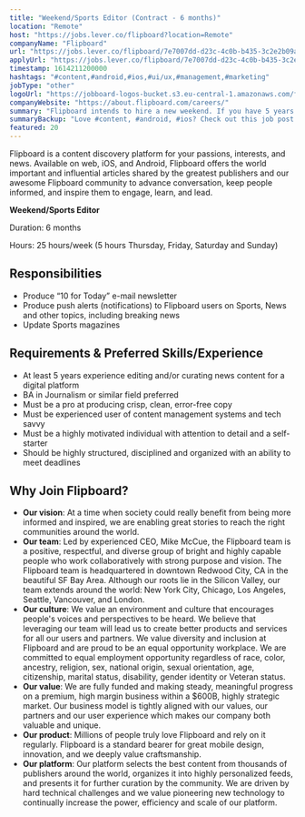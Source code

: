 ```yaml
---
title: "Weekend/Sports Editor (Contract - 6 months)"
location: "Remote"
host: "https://jobs.lever.co/flipboard?location=Remote"
companyName: "Flipboard"
url: "https://jobs.lever.co/flipboard/7e7007dd-d23c-4c0b-b435-3c2e2b09aa8f"
applyUrl: "https://jobs.lever.co/flipboard/7e7007dd-d23c-4c0b-b435-3c2e2b09aa8f/apply"
timestamp: 1614211200000
hashtags: "#content,#android,#ios,#ui/ux,#management,#marketing"
jobType: "other"
logoUrl: "https://jobboard-logos-bucket.s3.eu-central-1.amazonaws.com/flipboard"
companyWebsite: "https://about.flipboard.com/careers/"
summary: "Flipboard intends to hire a new weekend. If you have 5 years experience editing and/or curating news content for a digital platform, consider applying."
summaryBackup: "Love #content, #android, #ios? Check out this job post!"
featured: 20
---
```


Flipboard is a content discovery platform for your passions, interests, and news. Available on web, iOS, and Android, Flipboard offers the world important and influential articles shared by the greatest publishers and our awesome Flipboard community to advance conversation, keep people informed, and inspire them to engage, learn, and lead.

**Weekend/Sports Editor**

Duration: 6 months

Hours: 25 hours/week (5 hours Thursday, Friday, Saturday and Sunday)

## Responsibilities

*   Produce “10 for Today” e-mail newsletter
*   Produce push alerts (notifications) to Flipboard users on Sports, News and other topics, including breaking news
*   Update Sports magazines

## Requirements & Preferred Skills/Experience

*   At least 5 years experience editing and/or curating news content for a digital platform
*   BA in Journalism or similar field preferred
*   Must be a pro at producing crisp, clean, error-free copy
*   Must be experienced user of content management systems and tech savvy
*   Must be a highly motivated individual with attention to detail and a self-starter  
*   Should be highly structured, disciplined and organized with an ability to meet deadlines

## Why Join Flipboard?

*   **Our vision**: At a time when society could really benefit from being more informed and inspired, we are enabling great stories to reach the right communities around the world.
*   **Our team**: Led by experienced CEO, Mike McCue, the Flipboard team is a positive, respectful, and diverse group of bright and highly capable people who work collaboratively with strong purpose and vision. The Flipboard team is headquartered in downtown Redwood City, CA in the beautiful SF Bay Area. Although our roots lie in the Silicon Valley, our team extends around the world: New York City, Chicago, Los Angeles, Seattle, Vancouver, and London.
*   **Our culture**: We value an environment and culture that encourages people's voices and perspectives to be heard. We believe that leveraging our team will lead us to create better products and services for all our users and partners. We value diversity and inclusion at Flipboard and are proud to be an equal opportunity workplace. We are committed to equal employment opportunity regardless of race, color, ancestry, religion, sex, national origin, sexual orientation, age, citizenship, marital status, disability, gender identity or Veteran status.
*   **Our value**: We are fully funded and making steady, meaningful progress on a premium, high margin business within a $600B, highly strategic market. Our business model is tightly aligned with our values, our partners and our user experience which makes our company both valuable and unique.
*   **Our product**: Millions of people truly love Flipboard and rely on it regularly. Flipboard is a standard bearer for great mobile design, innovation, and we deeply value craftsmanship.
*   **Our platform**: Our platform selects the best content from thousands of publishers around the world, organizes it into highly personalized feeds, and presents it for further curation by the community. We are driven by hard technical challenges and we value pioneering new technology to continually increase the power, efficiency and scale of our platform.
